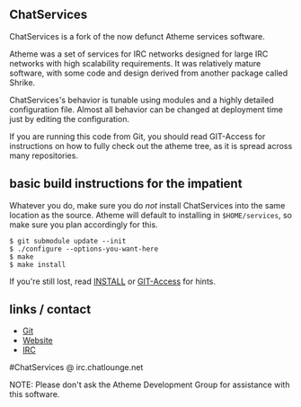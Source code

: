 ## ChatServices

ChatServices is a fork of the now defunct Atheme services software.

Atheme was a set of services for IRC networks designed for large IRC networks with high
scalability requirements.  It was relatively mature software, with some code and design
derived from another package called Shrike.

ChatServices's behavior is tunable using modules and a highly detailed configuration file.
Almost all behavior can be changed at deployment time just by editing the configuration.

If you are running this code from Git, you should read GIT-Access for instructions on
how to fully check out the atheme tree, as it is spread across many repositories.

## basic build instructions for the impatient

Whatever you do, make sure you do *not* install ChatServices into the same location as the source.
Atheme will default to installing in `$HOME/services`, so make sure you plan accordingly for this.

    $ git submodule update --init
    $ ./configure --options-you-want-here
    $ make
    $ make install

If you're still lost, read [INSTALL](INSTALL) or [GIT-Access](GIT-Access) for hints.

## links / contact

 * [Git](https://bitbucket.org/chatlounge/chatservices/)
 * [Website](http://www.chatlounge.net)
 * [IRC](irc://irc.chatlounge.net/#ChatServices)

 #ChatServices @ irc.chatlounge.net

NOTE:
Please don't ask the Atheme Development Group for assistance with this software.